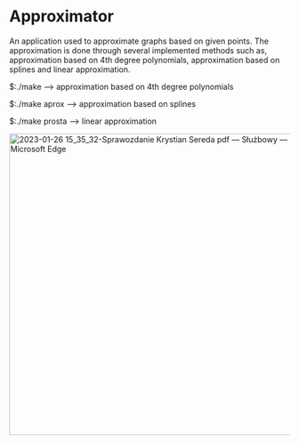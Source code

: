 # Approximator
An application used to approximate graphs based on given points.
The approximation is done through several implemented methods such as, approximation based on 4th degree polynomials, approximation based on splines and linear approximation.

$:./make --> approximation based on 4th degree polynomials

$:./make aprox --> approximation based on splines

$:./make prosta --> linear approximation

<img width="542" alt="2023-01-26 15_35_32-Sprawozdanie Krystian Sereda pdf — Służbowy — Microsoft​ Edge" src="https://user-images.githubusercontent.com/95620581/214863350-040ae686-5eea-4c91-a0a6-ffa24a463549.png">
